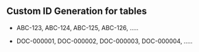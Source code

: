 ## Custom ID Generation for tables

- ABC-123, ABC-124, ABC-125, ABC-126, .....

- DOC-000001, DOC-000002, DOC-000003, DOC-000004, .....